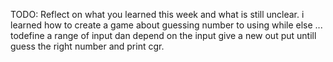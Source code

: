 TODO: Reflect on what you learned this week and what is still unclear.
i learned how to create a game about guessing number
to using while else ... todefine a range of input dan depend on the input give a new out put untill guess the right number and print cgr. 
